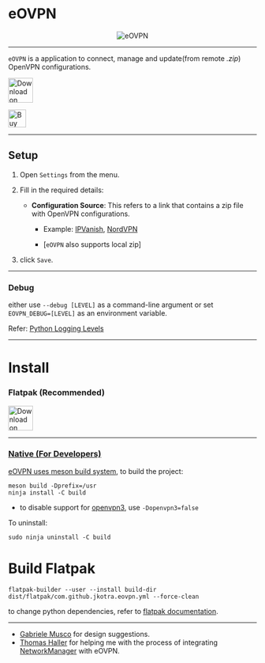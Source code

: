 # eOVPN

<div align="center">
    <img src="static/window_connected_with_flag.png" alt="eOVPN">
</div>

---

`eOVPN` is a application to connect, manage and update(from remote <i>.zip</i>) OpenVPN configurations.

<a href='https://flathub.org/apps/details/com.github.jkotra.eovpn'><img height='50' alt='Download on Flathub' src='https://flathub.org/assets/badges/flathub-badge-en.png'/></a>

<a href='https://ko-fi.com/X7X83SJSN' target='_blank'><img height='36' style='border:0px;height:36px;' src='https://cdn.ko-fi.com/cdn/kofi5.png?v=2' border='0' alt='Buy Me a Coffee at ko-fi.com' /></a>

---

## Setup

1. Open `Settings` from the menu.
2. Fill in the required details:
    * **Configuration Source**: This refers to a link that contains a zip file with OpenVPN configurations. 
        * Example: [IPVanish](https://www.ipvanish.com/software/configs/configs.zip), [NordVPN](https://downloads.nordcdn.com/configs/archives/servers/ovpn.zip)

        * [`eOVPN` also supports local zip]

3. click `Save`.

---

### Debug

either use `--debug [LEVEL]` as a command-line argument or set `EOVPN_DEBUG=[LEVEL]` as an environment variable.

Refer: [Python Logging Levels](https://docs.python.org/3/library/logging.html#levels)

---

# Install

### Flatpak (**Recommended**)


<a href='https://flathub.org/apps/details/com.github.jkotra.eovpn'><img height='50' alt='Download on Flathub' src='https://flathub.org/assets/badges/flathub-badge-en.png' />

---


### Native (For Developers)


eOVPN uses [meson build system](https://mesonbuild.com/), to build the project:

```
meson build -Dprefix=/usr
ninja install -C build
```

* to disable support for [openvpn3](https://github.com/OpenVPN/openvpn3-linux), use `-Dopenvpn3=false`

To uninstall:
```
sudo ninja uninstall -C build
```

# Build Flatpak


```
flatpak-builder --user --install build-dir dist/flatpak/com.github.jkotra.eovpn.yml --force-clean
```

to change python dependencies, refer to [flatpak documentation](https://docs.flatpak.org/en/latest/python.html#building-multiple-python-dependencies).


---

* [Gabriele Musco](https://gitlab.gnome.org/GabMus) for design suggestions.
* [Thomas Haller](https://gitlab.freedesktop.org/thaller) for helping me with the process of integrating [NetworkManager](https://gitlab.freedesktop.org/NetworkManager/NetworkManager) with eOVPN.